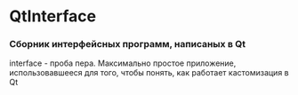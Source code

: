 # QtInterface
### Сборник интерфейсных программ, написаных в Qt
interface - проба пера. Максимально простое приложение, использовавшееся для того, чтобы понять, как работает кастомизация в Qt
